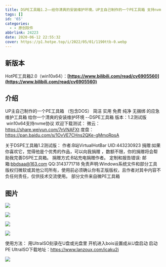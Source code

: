 ```yaml
---
title: DSPE工具箱1.2——给你清爽的安装维护环境，UP主自己制作的一个PE工具箱 支持nvme
tags: []
id: '65'
categories:
  - - 原创软件
abbrlink: 24223
date: 2020-06-12 22:55:32
cover: https://p1.hotpe.top/i/2022/05/01/1190ttb-0.webp
---
```



## **新版本**

HotPE工具箱2.0（win10x64）：**[https://www.bilibili.com/read/cv6905560](https://www.bilibili.com/read/cv6905560)**

## 介绍

UP主自己制作的一个PE工具箱 （包含DOS）
 简洁 实用 免费 纯净 无捆绑 的应急维护工具箱 给你一个清爽的安装维护环境 --DSPE工具箱 
版本：1.2测试版   win10x64支持nvme协议 
欢迎下载测试： 
微云：https://share.weiyun.com/7nVNAFXt
 度盘：https://pan.baidu.com/s/1OvVE7CHns2QKe-gMmoRpsA 

关于DSPE工具箱1.2测试版： 
作者:B站VirtualHotBar UID:443230923 
捐赠:如果你喜欢它，觉得他是个优秀的作品，可以向我捐赠 ，数额不限，你的捐赠将会帮助我完善DSPE工具箱。
捐赠方式:B站充电捐赠作者。 
定制和报告错误: 邮箱:bbdsaa@163.com QQ:3143771718 
免责声明:Windows系统文件和部分工具版权归微软或其他公司所有，使用前必须确认你有正版版权，且作者对其中内容不负任何责任，仅供技术交流使用。 部分文件来自微PE工具箱

## 图片

![](https://p1.hotpe.top/i/2022/05/01/118wd4x-0.webp) 

![](https://p1.hotpe.top/i/2022/05/01/118wqub-0.webp) 

![](https://p1.hotpe.top/i/2022/05/01/118x6s1-0.webp) 

![](https://p1.hotpe.top/i/2022/05/01/118xt5r-0.webp)

 使用方法： 用UltraISO刻录在U盘或光盘里 开机进入bois设置成从U盘启动 启动PE 
UltraISO下载地址：https://www.lanzoux.com/icaku2j

 ![](https://p1.hotpe.top/i/2022/05/01/11909u4-0.webp)